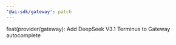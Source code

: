 ```yaml
---
'@ai-sdk/gateway': patch
---
```


feat(provider/gateway): Add DeepSeek V3.1 Terminus to Gateway autocomplete
